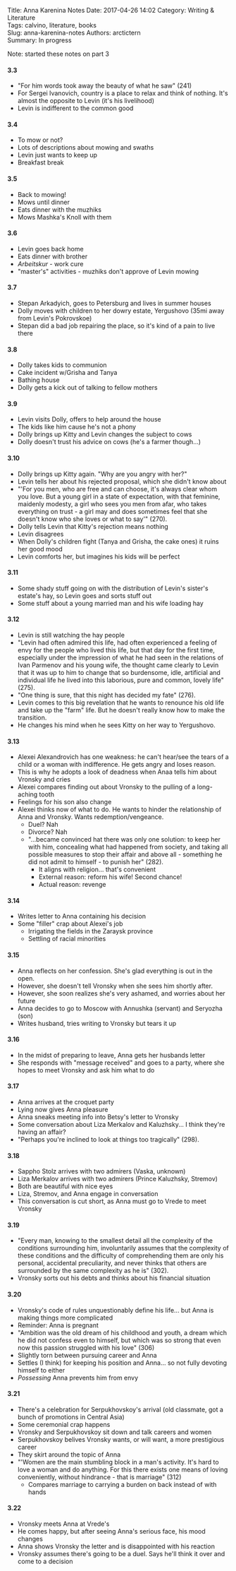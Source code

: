 Title: Anna Karenina Notes
Date: 2017-04-26 14:02
Category: Writing & Literature  
Tags: calvino, literature, books  
Slug: anna-karenina-notes
Authors: arctictern  
Summary: In progress

Note: started these notes on part 3

#### 3.3
* "For him words took away the beauty of what he saw" (241)
* For Sergei Ivanovich, country is a place to relax and think of nothing. It's
almost the opposite to Levin (it's his livelihood)
* Levin is indifferent to the common good

#### 3.4
* To mow or not?
* Lots of descriptions about mowing and swaths
* Levin just wants to keep up
* Breakfast break

#### 3.5
* Back to mowing!
* Mows until dinner
* Eats dinner with the muzhiks
* Mows Mashka's Knoll with them

#### 3.6
* Levin goes back home
* Eats dinner with brother
* *Arbeitskur* - work cure
* "master's" activities - muzhiks don't approve of Levin mowing

#### 3.7
* Stepan Arkadyich, goes to Petersburg and lives in summer houses
* Dolly moves with children to her dowry estate, Yergushovo (35mi away from Levin's Pokrovskoe)
* Stepan did a bad job repairing the place, so it's kind of a pain to live there

#### 3.8
* Dolly takes kids to communion
* Cake incident w/Grisha and Tanya
* Bathing house
* Dolly gets a kick out of talking to fellow mothers

#### 3.9
* Levin visits Dolly, offers to help around the house
* The kids like him cause he's not a phony
* Dolly brings up Kitty and Levin changes the subject to cows
* Dolly doesn't trust his advice on cows (he's a farmer though...)

#### 3.10
* Dolly brings up Kitty again. "Why are you angry with her?"
* Levin tells her about his rejected proposal, which she didn't know about
* "'For you men, who are free and can choose, it's always clear whom you love.
But a young girl in a state of expectation, with that feminine, maidenly modesty,
a girl who sees you men from afar, who takes everything on trust - a girl may and
does sometimes feel that she doesn't know who she loves or what to say'" (270).
* Dolly tells Levin that Kitty's rejection means nothing
* Levin disagrees
* When Dolly's children fight (Tanya and Grisha, the cake ones) it ruins her good mood
* Levin comforts her, but imagines his kids will be perfect

#### 3.11
* Some shady stuff going on with the distribution of Levin's sister's estate's hay,
so Levin goes and sorts stuff out
* Some stuff about a young married man and his wife loading hay

#### 3.12
* Levin is still watching the hay people
* "Levin had often admired this life, had often experienced a feeling of envy for
the people who lived this life, but that day for the first time, especially
under the impression of what he had seen in the relations of Ivan Parmenov and his
young wife, the thought came clearly to Levin that it was up to him to change that
so burdensome, idle, artificial and individual life he lived into this laborious,
pure and common, lovely life" (275).
* "One thing is sure, that this night has decided my fate" (276).
* Levin comes to this big revelation that he wants to renounce his old life and
take up the "farm" life. But he doesn't really know how to make the transition.
* He changes his mind when he sees Kitty on her way to Yergushovo.

#### 3.13
* Alexei Alexandrovich has one weakness: he can't hear/see the tears of a child or a
woman with indifference. He gets angry and loses reason.
* This is why he adopts a look of deadness when Anaa tells him about Vronsky and cries
* Alexei compares finding out about Vronsky to the pulling of a long-aching tooth
* Feelings for his son also change
* Alexei thinks now of what to do. He wants to hinder the relationship of Anna and Vronsky.
Wants redemption/vengeance.
  * Duel? Nah
  * Divorce? Nah
  * "...became convinced hat there was only one solution: to keep her with him,
  concealing what had happened from society, and taking all possible measures to stop
  their affair and above all - something he did not admit to himself - to punish her" (282).
    * It aligns with religion... that's convenient
    * External reason: reform his wife! Second chance!
    * Actual reason: revenge

#### 3.14
* Writes letter to Anna containing his decision
* Some "filler" crap about Alexei's job
  * Irrigating the fields in the Zaraysk province
  * Settling of racial minorities

#### 3.15
* Anna reflects on her confession. She's glad everything is out in the open.
* However, she doesn't tell Vronsky when she sees him shortly after.
* However, she soon realizes she's very ashamed, and worries about her future
* Anna decides to go to Moscow with Annushka (servant) and Seryozha (son)
* Writes husband, tries writing to Vronsky but tears it up

#### 3.16
* In the midst of preparing to leave, Anna gets her husbands letter
* She responds with "message received" and goes to a party, where she hopes to
meet Vronsky and ask him what to do

#### 3.17
* Anna arrives at the croquet party
* Lying now gives Anna pleasure
* Anna sneaks meeting info into Betsy's letter to Vronsky
* Some conversation about Liza Merkalov and Kaluzhsky... I think they're having
an affair?
* "Perhaps you're inclined to look at things too tragically" (298).

#### 3.18
* Sappho Stolz arrives with two admirers (Vaska, unknown)
* Liza Merkalov arrives with two admirers (Prince Kaluzhsky, Stremov)
* Both are beautiful with nice eyes
* Liza, Stremov, and Anna engage in conversation
* This conversation is cut short, as Anna must go to Vrede to meet Vronsky

#### 3.19
* "Every man, knowing to the smallest detail all the complexity of the conditions
surrounding him, involuntarily assumes that the complexity of these conditions
and the difficulty of comprehending them are only his personal, accidental
preculiarity, and never thinks that others are surrounded by the same
complexity as he is" (302).
* Vronsky sorts out his debts and thinks about his financial situation

#### 3.20
* Vronsky's code of rules unquestionably define his life... but Anna is making
things more complicated
* Reminder: Anna is pregnant
* "Ambition was the old dream of his childhood and youth, a dream which he
did not confess even to himself, but which was so strong that even now this passion
struggled with his love" (306)
* Slightly torn between pursuing career and Anna
* Settles (I think) for keeping his position and Anna... so not fully devoting himself
to either
* *Possessing* Anna prevents him from envy

#### 3.21
* There's a celebration for Serpukhovskoy's arrival (old classmate, got a bunch of promotions in Central Asia)
*  Some ceremonial crap happens
* Vronsky and Serpukhovskoy sit down and talk careers and women
* Serpukhovskoy belives Vronsky wants, or will want, a more prestigious career
* They skirt around the topic of Anna
* "'Women are the main stumbling block in a man's activity. It's hard to love a woman
and do anything. For this there exists one means of loving conveniently, without hindrance - that is marriage" (312)
  * Compares marriage to carrying a burden on back instead of with hands

#### 3.22
* Vronsky meets Anna at Vrede's
* He comes happy, but after seeing Anna's serious face, his mood changes
* Anna shows Vronsky the letter and is disappointed with his reaction
* Vronsky assumes there's going to be a duel. Says he'll
think it over and come to a decision
